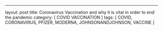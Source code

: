 ---
layout: post
title: Coronavirus Vaccination and why it is vital in order to end the pandemic
category: [ COVID VACCINATION ]
tags: [ COVID, CORONAVIRUS, PFIZER, MODERNA, JOHNSONANDJOHNSON, VACCINE ]
